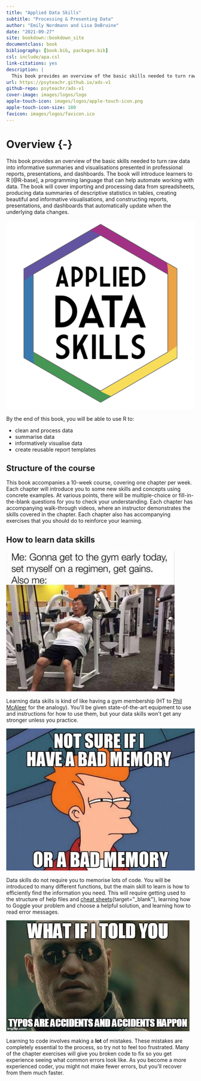 ```yaml
--- 
title: "Applied Data Skills"
subtitle: "Processing & Presenting Data"
author: "Emily Nordmann and Lisa DeBruine"
date: "2021-09-27"
site: bookdown::bookdown_site
documentclass: book
bibliography: [book.bib, packages.bib]
csl: include/apa.csl
link-citations: yes
description: |
  This book provides an overview of the basic skills needed to turn raw data into informative summaries and visualisations presented in professional reports, presentations, and dashboards. The book will introduce learners to R, a programming language that can help automate working with data. The book will cover importing and processing data from spreadsheets, producing data summaries of descriptive statistics in tables, creating beautiful and informative visualisations, and constructing reports, presentations, and dashboards that automatically update when the underlying data changes.
url: https://psyteachr.github.io/ads-v1
github-repo: psyteachr/ads-v1
cover-image: images/logos/logo
apple-touch-icon: images/logos/apple-touch-icon.png
apple-touch-icon-size: 180
favicon: images/logos/favicon.ico
---
```




# Overview {-}

This book provides an overview of the basic skills needed to turn raw data into informative summaries and visualisations presented in professional reports, presentations, and dashboards. The book will introduce learners to R [@R-base], a programming language that can help automate working with data. The book will cover importing and processing data from spreadsheets, producing data summaries of descriptive statistics in tables, creating beautiful and informative visualisations, and constructing reports, presentations, and dashboards that automatically update when the underlying data changes.

<div class="small_right"><img src="images/logos/logo.png" 
     alt="ADS Hex Logo" /></div>

By the end of this book, you will be able to use R to:

* clean and process data
* summarise data
* informatively visualise data
* create reusable report templates

## Structure of the course

This book accompanies a 10-week course, covering one chapter per week. Each chapter will introduce you to some new skills and concepts using concrete examples. At various points, there will be multiple-choice or fill-in-the-blank questions for you to check your understanding. Each chapter has accompanying walk-through videos, where an instructor demonstrates the skills covered in the chapter. Each chapter also has accompanying exercises that you should do to reinforce your learning.

## How to learn data skills

<div class="small_right"><img src="images/memes/gym_sleep.jpg" 
    alt="top text: Me: gonna get to the gym early today, set myself on a regimen, get gains. Also me:; Photo: Man sleeping on gym equipment" /></div>

Learning data skills is kind of like having a gym membership (HT to [Phil McAleer](https://twitter.com/McAleerP) for the analogy). You'll be given state-of-the-art equipment to use and instructions for how to use them, but your data skills won't get any stronger unless you practice. 

<div class="small_left"><img src="images/memes/forgetting.jpg" 
     alt="top text: Not sure if I have a bad memory; photo: Fry from Futurama squinting; bottom text: Or a bad memory" /></div>

Data skills do not require you to memorise lots of code. You will be introduced to many different functions, but the main skill to learn is how to efficiently find the information you need. This will require getting used to the structure of help files and [cheat sheets](https://www.rstudio.com/resources/cheatsheets/){target="_blank"}, learning how to Goggle your problem and choose a helpful solution, and learning how to read error messages.

<div class="small_right"><img src="images/memes/typos.jpg"
     alt="Morpehus from The Matrix; top text: What if I told you; bottom text: Typos are accidents nd accidents happon" /></div>
     
Learning to code involves making a **lot** of mistakes. These mistakes are completely essential to the process, so try not to feel too frustrated. Many of the chapter exercises will give you broken code to fix so you get experience seeing what common errors look like. As you become a more experienced coder, you might not make fewer errors, but you'll recover from them much faster.

